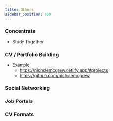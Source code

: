 ```yaml
---
title: Others
sidebar_position: 800
---
```


### Concentrate

- Study Together 

### CV / Portfolio Building 

- Example 
  - https://nicholemcgrew.netlify.app/#projects
  - https://github.com/nicholemcgrew

### Social Networking 

### Job Portals

### CV Formats